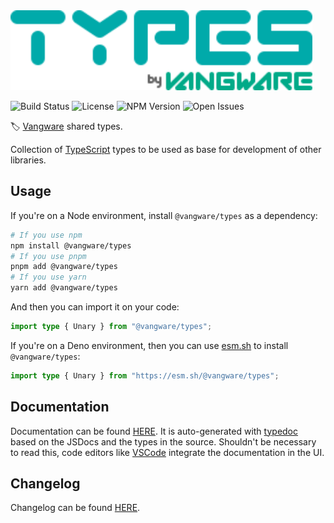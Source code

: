 <img alt="Vangware's Types" src="./logo.svg" height="128" />

![Build Status][build-status-badge] ![License][license-badge]
![NPM Version][npm-version-badge] ![Open Issues][open-issues-badge]

🏷️ [Vangware][vangware] shared types.

Collection of [TypeScript][typescript] types to be used as base for development
of other libraries.

## Usage

If you're on a Node environment, install `@vangware/types` as a dependency:

```bash
# If you use npm
npm install @vangware/types
# If you use pnpm
pnpm add @vangware/types
# If you use yarn
yarn add @vangware/types
```

And then you can import it on your code:

```typescript
import type { Unary } from "@vangware/types";
```

If you're on a Deno environment, then you can use [esm.sh][esm.sh] to install
`@vangware/types`:

```typescript
import type { Unary } from "https://esm.sh/@vangware/types";
```

## Documentation

Documentation can be found [HERE][documentation]. It is auto-generated with
[typedoc][typedoc] based on the JSDocs and the types in the source. Shouldn't be
necessary to read this, code editors like [VSCode][vscode] integrate the
documentation in the UI.

## Changelog

Changelog can be found [HERE][changelog].

<!-- Reference -->

[build-status-badge]:
	https://img.shields.io/github/workflow/status/vangware/types/Test.svg?style=for-the-badge&labelColor=666&color=0a8&link=https://github.com/vangware/types/actions
[changelog]: https://github.com/vangware/types/blob/main/CHANGELOG.md
[documentation]: https://types.vangware.com
[esm.sh]: https://esm.sh
[license-badge]:
	https://img.shields.io/npm/l/@vangware/types.svg?style=for-the-badge&labelColor=666&color=0a8&link=https://github.com/vangware/types/blob/main/LICENSE
[npm-version-badge]:
	https://img.shields.io/npm/v/@vangware/types.svg?style=for-the-badge&labelColor=666&color=0a8&link=https://npm.im/@vangware/types
[open-issues-badge]:
	https://img.shields.io/github/issues/vangware/types.svg?style=for-the-badge&labelColor=666&color=0a8&link=https://github.com/vangware/types/issues
[typedoc]: https://typedoc.org/
[typescript]: https://www.typescriptlang.org/
[vangware]: https://vangware.com
[vscode]: https://code.visualstudio.com/
